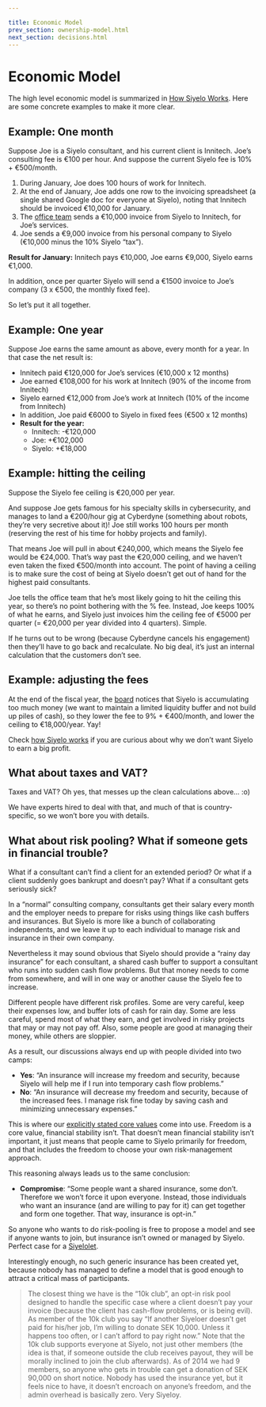 ```yaml
---

title: Economic Model
prev_section: ownership-model.html
next_section: decisions.html
---
```


# Economic Model

The high level economic model is summarized in [How Siyelo
Works](how-siyelo-works.html). Here are some concrete examples to make
it more clear.

## Example: One month

Suppose Joe is a Siyelo consultant, and his current client is Innitech.
Joe’s consulting fee is €100 per hour. And suppose the current Siyelo
fee is 10% + €500/month.

1.  During January, Joe does 100 hours of work for Innitech.
2.  At the end of January, Joe adds one row to the invoicing spreadsheet
    (a single shared Google doc for everyone at Siyelo), noting that
    Innitech should be invoiced €10,000 for January.
3.  The [office team](office-team.html) sends a €10,000 invoice from
    Siyelo to Innitech, for Joe’s services.
4.  Joe sends a €9,000 invoice from his personal company to Siyelo
    (€10,000 minus the 10% Siyelo “tax”).

**Result for January:**
Innitech pays €10,000, Joe earns €9,000, Siyelo earns €1,000.

In addition, once per quarter Siyelo will send a €1500 invoice to Joe’s
company (3 x €500, the monthly fixed fee).

So let’s put it all together.

## Example: One year

Suppose Joe earns the same amount as above, every month for a year. In
that case the net result is:

-   Innitech paid €120,000 for Joe’s services (€10,000 x 12 months)
-   Joe earned €108,000 for his work at Innitech (90% of the income
    from Innitech)
-   Siyelo earned €12,000 from Joe’s work at Innitech (10% of the income
    from Innitech)
-   In addition, Joe paid €6000 to Siyelo in fixed fees (€500 x
    12 months)
-   **Result for the year:**
    -   Innitech: -€120,000
    -   Joe: +€102,000
    -   Siyelo: +€18,000

## Example: hitting the ceiling

Suppose the Siyelo fee ceiling is €20,000 per year.

And suppose Joe gets famous for his specialty skills in cybersecurity,
and manages to land a €200/hour gig at Cyberdyne (something about
robots, they’re very secretive about it)! Joe still works 100 hours per
month (reserving the rest of his time for hobby projects and family).

That means Joe will pull in about €240,000, which means the Siyelo fee
would be €24,000. That’s way past the €20,000 ceiling, and we haven’t
even taken the fixed €500/month into account. The point of having a
ceiling is to make sure the cost of being at Siyelo doesn’t get out of
hand for the highest paid consultants.

Joe tells the office team that he’s most likely going to hit the ceiling
this year, so there’s no point bothering with the % fee. Instead, Joe
keeps 100% of what he earns, and Siyelo just invoices him the ceiling
fee of €5000 per quarter (= €20,000 per year divided into 4 quarters).
Simple.

If he turns out to be wrong (because Cyberdyne cancels his engagement)
then they’ll have to go back and recalculate. No big deal, it’s just an
internal calculation that the customers don’t see.

## Example: adjusting the fees

At the end of the fiscal year, the [board](board.html) notices that
Siyelo is accumulating too much money (we want to maintain a limited
liquidity buffer and not build up piles of cash), so they lower the fee
to 9% + €400/month, and lower the ceiling to €18,000/year. Yay!

Check [how Siyelo works](how-siyelo-works.html) if you are curious about
why we don’t want Siyelo to earn a big profit.

## What about taxes and VAT?

Taxes and VAT? Oh yes, that messes up the clean calculations above… :o)

We have experts hired to deal with that, and much of that is
country-specific, so we won’t bore you with details.

## What about risk pooling? What if someone gets in financial trouble?

What if a consultant can’t find a client for an extended period? Or what
if a client suddenly goes bankrupt and doesn’t pay? What if a consultant
gets seriously sick?

In a “normal” consulting company, consultants get their salary every
month and the employer needs to prepare for risks using things like cash
buffers and insurances. But Siyelo is more like a bunch of collaborating
independents, and we leave it up to each individual to manage risk and
insurance in their own company.

Nevertheless it may sound obvious that Siyelo should provide a “rainy
day insurance” for each consultant, a shared cash buffer to support a
consultant who runs into sudden cash flow problems. But that money needs
to come from somewhere, and will in one way or another cause the Siyelo
fee to increase.

Different people have different risk profiles. Some are very careful,
keep their expenses low, and buffer lots of cash for rain day. Some are
less careful, spend most of what they earn, and get involved in risky
projects that may or may not pay off. Also, some people are good at
managing their money, while others are sloppier.

As a result, our discussions always end up with people divided into two
camps:

-   **Yes**: “An insurance will increase my freedom and security,
    because Siyelo will help me if I run into temporary cash
    flow problems.”
-   **No**: “An insurance will decrease my freedom and security, because
    of the increased fees. I manage risk fine today by saving cash and
    minimizing unnecessary expenses.”

This is where our [explicitly stated core values](what-is-siyelo.html)
come into use. Freedom is a core value, financial stability isn’t. That
doesn’t mean financial stability isn’t important, it just means that
people came to Siyelo primarily for freedom, and that includes the
freedom to choose your own risk-management approach.

This reasoning always leads us to the same conclusion:

-   **Compromise**: “Some people want a shared insurance, some don’t.
    Therefore we won’t force it upon everyone. Instead, those
    individuals who want an insurance (and are willing to pay for it)
    can get together and form one together. That way, insurance
    is opt-in.”

So anyone who wants to do risk-pooling is free to propose a model and
see if anyone wants to join, but insurance isn’t owned or managed by
Siyelo. Perfect case for a [Siyelolet](crisplets.html).

Interestingly enough, no such generic insurance has been created yet,
because nobody has managed to define a model that is good enough to
attract a critical mass of participants.

> The closest thing we have is the “10k club”, an opt-in risk pool
> designed to handle the specific case where a client doesn’t pay your
> invoice (because the client has cash-flow problems, or is being evil).
> As member of the 10k club you say “If another Siyeloer doesn’t get
> paid for his/her job, I’m willing to donate SEK 10,000. Unless it
> happens too often, or I can’t afford to pay right now.” Note that the
> 10k club supports everyone at Siyelo, not just other members (the idea
> is that, if someone outside the club receives payout, they will be
> morally inclined to join the club afterwards). As of 2014 we had 9
> members, so anyone who gets in trouble can get a donation of SEK
> 90,000 on short notice. Nobody has used the insurance yet, but it
> feels nice to have, it doesn’t encroach on anyone’s freedom, and the
> admin overhead is basically zero. Very Siyeloy.

